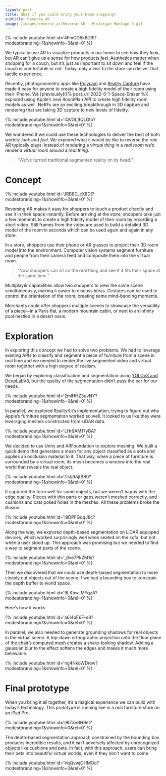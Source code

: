```yaml
---
layout: post
title: What if you could bring your home shopping?
subtitle: Reverse_AR
image: /images/reverse_ar/Reverse AR - Prototype Montage 3.gif
---
```


{% include youtube.html id='4FmCO5k8D9I?modestbranding=1&amp;showinfo=0&amp;rel=0' %}

We typically use AR to visualize products in our home to see how they _look_, but AR can’t give us a sense for how products _feel_. Aesthetics matter when shopping for a couch, but it’s just as important to sit down and feel if the couch is comfortable or not. Today, only a visit to the store can deliver that tactile experience.

Recently, photogrammetry apps like [Polycam](https://poly.cam/) and [Reality Capture](https://www.capturingreality.com/realitycapture) have made it easy for anyone to create a high fidelity model of their room using their iPhone. We [previously]({% post_url 2022-6-1-Space-Eraser %}) explored using Apple’s new RoomPlan API to create high fidelity room models as well. NeRFs are an exciting breakthrough in 3D capture and rendering that are taking 3D capture to new levels of fidelity.

{% include youtube.html id='IQVOLBQLGto?modestbranding=1&amp;showinfo=0&amp;rel=0' %}

We wondered if we could use these technologies to deliver the best of both worlds: _look_ and _feel_. We explored what it would be like to reverse the role AR typically plays: instead of rendering a _virtual thing_ in a _real room_ we’d render a _virtual room_ around a _real thing_.

> “We’ve turned traditional augmented reality on its head.”

# Concept

{% include youtube.html id='JRB8C_cX8DI?modestbranding=1&amp;showinfo=0&amp;rel=0' %}

Reversing AR makes it easy for shoppers to touch a product directly and see it in their space instantly. Before arriving at the store, shoppers take just a few moments to create a high fidelity model of their room by recording a short video. Still frames from the video are used to build a detailed 3D model of the room in seconds which can be used again and again in any store.

In a store, shoppers use their phone or AR glasses to project their 3D room model into the environment. Computer vision systems segment furniture and people from their camera feed and composite them into the virtual room.

> “Now shoppers can sit on the real thing and see if it fits their space at the same time.”

Multiplayer capabilities allow two shoppers to view the same scene simultaneously, making it easier to discuss ideas. Gestures can be used to control the orientation of the room, creating some mind-bending moments.

Merchants could offer shoppers multiple scenes to showcase the versatility of a piece—in a Paris flat, a modern mountain cabin, or next to an infinity pool nestled in a desert oasis.

# Exploration

In exploring this concept we had to solve two problems. We had to leverage existing APIs to classify and segment a piece of furniture from a scene in real time and we needed to render the live segmented video and virtual room together with a high degree of realism.

We began by exploring classification and segmentation using [YOLOv3 and DeepLabV3](https://developer.apple.com/machine-learning/models/), but the quality of the segmentation didn’t pass the bar for our needs.

{% include youtube.html id='2mlHHZ3uvNY?modestbranding=1&amp;showinfo=0&amp;rel=0' %}

In parallel, we explored RealityKit’s implementation, trying to figure out why Apple’s furniture segmentation worked so well. It looked to us like they were leveraging meshes constructed from LiDAR data.

{% include youtube.html id='LHr9AM17yBA?modestbranding=1&amp;showinfo=0&amp;rel=0' %}

We decided to use Unity and ARFoundation to explore meshing. We built a quick demo that generates a mesh for any object classified as a sofa and applies an occlusion material to it. That way, when a piece of furniture is surrounded by a virtual room, its mesh becomes a window into the real world that reveals the real object.

{% include youtube.html id='Dstj9AjtB80?modestbranding=1&amp;showinfo=0&amp;rel=0' %}

It captured the form well for some objects, but we weren’t happy with the edge quality. Pieces with thin parts or gaps weren’t meshed correctly, and cushions and cats poked holes in the meshes. All these problems broke the illusion.

{% include youtube.html id='l9DPFGqqJ8c?modestbranding=1&amp;showinfo=0&amp;rel=0' %}

Along the way, we explored depth-based segmentation on LiDAR equipped devices, which worked surprisingly well when seated on the sofa, but not when a user stood up. This approach was promising but we needed to find a way to segment parts of the scene.

{% include youtube.html id='_0ve7PkZM1s?modestbranding=1&amp;showinfo=0&amp;rel=0' %}

Then we discovered that we could use depth-based segmentation to more cleanly cut objects out of the scene if we had a bounding box to constrain the depth buffer to world space.

{% include youtube.html id='9LKbw-MYqzA?modestbranding=1&amp;showinfo=0&amp;rel=0' %}

Here’s how it works:

{% include youtube.html id='a6I4bF6F-s8?modestbranding=1&amp;showinfo=0&amp;rel=0' %}

In parallel, we also needed to generate grounding shadows for real objects in the virtual scene. A top-down orthographic projection onto the floor plane of the chair’s computed mesh creates a sharp-looking shadow. Adding a gaussian blur to the effect softens the edges and makes it much more believable.

{% include youtube.html id='ng4NkoWDrew?modestbranding=1&amp;showinfo=0&amp;rel=0' %}

# Final prototype

When you bring it all together, it’s a magical experience we can build with today’s technology. This prototype is running live in a real furniture store on an iPad Pro.

{% include youtube.html id='l9IZ3vRH9eI?modestbranding=1&amp;showinfo=0&amp;rel=0' %}

The depth-based segmentation approach constrained by the bounding box produces incredible results, and it isn’t adversely affected by unrecognized objects like cushions and pets. In fact, with this approach, users can bring their pets into beautiful virtual worlds, even if they don’t want to come.

{% include youtube.html id='VqQvwjOHMOo?modestbranding=1&amp;showinfo=0&amp;rel=0' %}